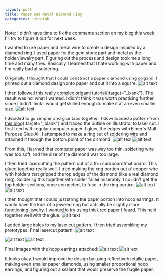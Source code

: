 ```yaml
---
layout: post
title: Paper and Metal Diamond Ring
categories: introfab
---
```

Note: I didn't have time to fix the comments section on my blog this week. I'll try to figure it out for next week.

I wanted to use paper and metal wire to create a design inspired by a diamond ring. I used paper for the gem stone part and metal as the holder/jewelry part. Figuring out the process and design took me a long time and many tries. Basically, I learned that I hate working with paper and I'm really bad at soldering.

Originally, I thought that I could construct a paper diamond using origami. I printed out a diamond design onto paper and cut it into a square.
![alt text](https://raw.githubusercontent.com/jirrian/jirrian.github.io/master/images/introfab/paperDiamond/attemptOne1.jpg)

I then followed [this really complex origami tutorial](https://www.youtube.com/watch?v=A467lEvoyKg){:target="_blank"}. The result was not what I wanted. I didn't think it was worth practicing further since I didn't think I would get skilled enough to make it at an even smaller size.
![alt text](https://raw.githubusercontent.com/jirrian/jirrian.github.io/master/images/introfab/paperDiamond/attemptOne2.jpg)

I decided to go simpler and glue tabs together. I downloaded a pattern from [this blog](http://www.hungryheart.se/2016/05/21/diy-pappersdiamant-med-gratis-mall-monthly-makers-farg/){:target="_blank"} and traced the outline on Illustrator to laser cut. I first tried with regular computer paper. I glued the edges with Elmer's Multi Purpose Glue-All. I attempted to make a ring out of soldering wire and attached it through the bottom point of the diamond.
![alt text](https://raw.githubusercontent.com/jirrian/jirrian.github.io/master/images/introfab/paperDiamond/attemptTwo2.jpg)
![alt text](https://raw.githubusercontent.com/jirrian/jirrian.github.io/master/images/introfab/paperDiamond/attemptTwo1.jpg)

From this, I learned that computer paper was way too thin, soldering wire was too soft, and the size of the diamond was too large.

I then tried lasercutting the pattern out of a thin cardboard/mat board. This glued together really well. I tried making the ring portion out of copper wire with holders that gripped the top edges of the diamond (like a real diamond ring). Soldering this together with solder failed miserably. I couldn't get the top holder sections, once connected, to fuse to the ring portion.
![alt text](https://raw.githubusercontent.com/jirrian/jirrian.github.io/master/images/introfab/paperDiamond/attemptThree1.jpg)
![alt text](https://raw.githubusercontent.com/jirrian/jirrian.github.io/master/images/introfab/paperDiamond/attemptThree2.jpg)

I then thought that I could just string the paper portion into hoop earrings. It would have the look of a jeweled ring but actually be slightly more functioning jewelry. I wanted to try using thick red paper I found. This held together well with the glue.
![alt text](https://raw.githubusercontent.com/jirrian/jirrian.github.io/master/images/introfab/paperDiamond/attemptFour1.jpg)

I added large holes to my laser cut pattern. I then tried assembling my prototypes.
Final lasercut pattern:
![alt text](https://raw.githubusercontent.com/jirrian/jirrian.github.io/master/images/introfab/paperDiamond/diamondbox2_lasercut.png)

![alt text](https://raw.githubusercontent.com/jirrian/jirrian.github.io/master/images/introfab/paperDiamond/attemptFour2.jpg)
![alt text](https://raw.githubusercontent.com/jirrian/jirrian.github.io/master/images/introfab/paperDiamond/attemptFour3.jpg)

Final images with the hoop earrings attached:
![alt text](https://raw.githubusercontent.com/jirrian/jirrian.github.io/master/images/introfab/paperDiamond/attemptFourFinal.jpg)
![alt text](https://raw.githubusercontent.com/jirrian/jirrian.github.io/master/images/introfab/paperDiamond/attemptFourFinal2.jpg)

It looks okay. I would improve the design by using reflective/metallic paper, making even smaller paper diamonds, using smaller proportional hoop earrings, and figuring out a sealant that would preserve the fragile paper.
